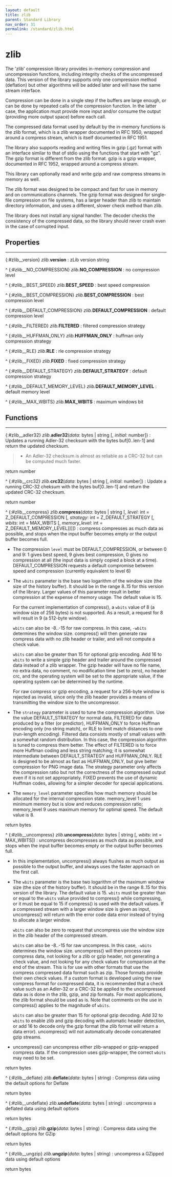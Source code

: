 ```yaml
---
layout: default
title: zlib
parent: Standard Library
nav_order: 31
permalink: /standard/zlib.html
---
```


# zlib

The 'zlib' compression library provides in-memory compression and
uncompression functions, including integrity checks of the uncompressed data.
This version of the library supports only one compression method (deflation)
but other algorithms will be added later and will have the same stream
interface.

  Compression can be done in a single step if the buffers are large enough,
or can be done by repeated calls of the compression function.  In the latter
case, the application must provide more input and/or consume the output
(providing more output space) before each call.

  The compressed data format used by default by the in-memory functions is
the zlib format, which is a zlib wrapper documented in RFC 1950, wrapped
around a compress stream, which is itself documented in RFC 1951.

  The library also supports reading and writing files in gzip (.gz) format
with an interface similar to that of stdio using the functions that start
with "gz".  The gzip format is different from the zlib format.  gzip is a
gzip wrapper, documented in RFC 1952, wrapped around a compress stream.

  This library can optionally read and write gzip and raw compress streams in
memory as well.

  The zlib format was designed to be compact and fast for use in memory
and on communications channels.  The gzip format was designed for single-
file compression on file systems, has a larger header than zlib to maintain
directory information, and uses a different, slower check method than zlib.

  The library does not install any signal handler.  The decoder checks
the consistency of the compressed data, so the library should never crash
even in the case of corrupted input.



<h2>Properties</h2><hr>

{:#zlib__version} _zlib._**version**
: zLib version string


^
{:#zlib__NO_COMPRESSION} _zlib._**NO_COMPRESSION**
: no compression level


^
{:#zlib__BEST_SPEED} _zlib._**BEST_SPEED**
: best speed compression


^
{:#zlib__BEST_COMPRESSION} _zlib._**BEST_COMPRESSION**
: best compression level


^
{:#zlib__DEFAULT_COMPRESSION} _zlib._**DEFAULT_COMPRESSION**
: default compression level


^
{:#zlib__FILTERED} _zlib._**FILTERED**
: filtered compression strategy


^
{:#zlib__HUFFMAN_ONLY} _zlib._**HUFFMAN_ONLY**
: huffman only compression strategy


^
{:#zlib__RLE} _zlib._**RLE**
: rle compression strategy


^
{:#zlib__FIXED} _zlib._**FIXED**
: fixed compression strategy


^
{:#zlib__DEFAULT_STRATEGY} _zlib._**DEFAULT_STRATEGY**
: default compression strategy


^
{:#zlib__DEFAULT_MEMORY_LEVEL} _zlib._**DEFAULT_MEMORY_LEVEL**
: default memory level


^
{:#zlib__MAX_WBITS} _zlib._**MAX_WBITS**
: maximum windows bit




<h2>Functions</h2><hr>

{:#zlib__adler32} _zlib_.**adler32**(_data_: bytes | string [, _initial_: number])
: Updates a running Adler-32 checksum with the bytes buf[0..len-1] and
  return the updated checksum.
  
  > - An Adler-32 checksum is almost as reliable as a CRC-32 but can be computed much faster.
   <div class="cite"><span class="hint">return</span> <span>number</span></div>



^
{:#zlib__crc32} _zlib_.**crc32**(_data_: bytes | string [, _initial_: number])
: Update a running CRC-32 cheksum with the bytes buf[0..len-1] and return the
  updated CRC-32 checksum.
   <div class="cite"><span class="hint">return</span> <span>number</span></div>



^
{:#zlib__compress} _zlib_.**compress**(_data_: bytes | string [, _level_: int = Z_DEFAULT_COMPRESSION [, _strategy_: int = Z_DEFAULT_STRATEGY [, _wbits_: int = MAX_WBITS [, _memory_level_: int = Z_DEFAULT_MEMORY_LEVEL]]]])
: compress compresses as much data as possible, and stops when the input
  buffer becomes empty or the output buffer becomes full.
  
  -  The compression `level` must be DEFAULT_COMPRESSION, or between 0 and 9:
     1 gives best speed, 9 gives best compression, 0 gives no compression at all
     (the input data is simply copied a block at a time).  DEFAULT_COMPRESSION
     requests a default compromise between speed and compression (currently
     equivalent to level 6)
  
  -  The `wbits` parameter is the base two logarithm of the window size
     (the size of the history buffer).  It should be in the range 8..15 for this
     version of the library.  Larger values of this parameter result in better
     compression at the expense of memory usage.  The default value is 15.
  
     For the current implementation of compress(), a `wbits` value of 8 (a
     window size of 256 bytes) is not supported.  As a result, a request for 8
     will result in 9 (a 512-byte window).
  
     `wbits` can also be -8..-15 for raw compress.  In this case, `-wbits`
     determines the window size.  compress() will then generate raw compress data
     with no zlib header or trailer, and will not compute a check value.
  
     `wbits` can also be greater than 15 for optional gzip encoding.  Add
     16 to `wbits` to write a simple gzip header and trailer around the
     compressed data instead of a zlib wrapper.  The gzip header will have no
     file name, no extra data, no comment, no modification time (set to zero), no
     header crc, and the operating system will be set to the appropriate value,
     if the operating system can be determined by the runtime.
  
     For raw compress or gzip encoding, a request for a 256-byte window is
     rejected as invalid, since only the zlib header provides a means of
     transmitting the window size to the uncompressor.
  
  -  The `strategy` parameter is used to tune the compression algorithm.  Use the
     value DEFAULT_STRATEGY for normal data, FILTERED for data produced by a
     filter (or predictor), HUFFMAN_ONLY to force Huffman encoding only (no
     string match), or RLE to limit match distances to one (run-length
     encoding).  Filtered data consists mostly of small values with a somewhat
     random distribution.  In this case, the compression algorithm is tuned to
     compress them better.  The effect of FILTERED is to force more Huffman
     coding and less string matching; it is somewhat intermediate between
     DEFAULT_STRATEGY and HUFFMAN_ONLY.  RLE is designed to be almost as
     fast as HUFFMAN_ONLY, but give better compression for PNG image data.  The
     strategy parameter only affects the compression ratio but not the
     correctness of the compressed output even if it is not set appropriately.
     FIXED prevents the use of dynamic Huffman codes, allowing for a simpler
     decoder for special applications.
  
  -  The `memory_level` parameter specifies how much memory should be allocated
     for the internal compression state.  memory_level 1 uses minimum memory but is
     slow and reduces compression ratio; memory_level 9 uses maximum memory for
     optimal speed.  The default value is 8.
  
   <div class="cite"><span class="hint">return</span> <span>bytes</span></div>



^
{:#zlib__uncompress} _zlib_.**uncompress**(_data_: bytes | string [, _wbits_: int = MAX_WBITS])
: uncompress decompresses as much data as possible, and stops when the input
  buffer becomes empty or the output buffer becomes full.
  
  -  In this implementation, uncompress() always flushes as much output as
     possible to the output buffer, and always uses the faster approach on the
     first call.
  
  -  The `wbits` parameter is the base two logarithm of the maximum window
     size (the size of the history buffer).  It should be in the range 8..15 for
     this version of the library.  The default value is 15.  `wbits` must be greater than or equal to the `wbits` value
     provided to compress() while compressing, or it must be equal to 15 if
     compress() is used with the default values.  If a compressed stream with a 
     larger window size is given as input, uncompress() will return with the error 
     code data error instead of trying to allocate a larger window.
  
     `wbits` can also be zero to request that uncompress use the window size in
     the zlib header of the compressed stream.
  
     `wbits` can also be -8..-15 for raw uncompress.  In this case, `-wbits`
     determines the window size.  uncompress() will then process raw compress data,
     not looking for a zlib or gzip header, not generating a check value, and not
     looking for any check values for comparison at the end of the stream.  This
     is for use with other formats that use the compress compressed data format
     such as zip.  Those formats provide their own check values.  If a custom
     format is developed using the raw compress format for compressed data, it is
     recommended that a check value such as an Adler-32 or a CRC-32 be applied to
     the uncompressed data as is done in the zlib, gzip, and zip formats.  For
     most applications, the zlib format should be used as is.  Note that comments
     on the use in compress() applies to the magnitude of `wbits`.
  
     `wbits` can also be greater than 15 for optional gzip decoding.  Add
     32 to `wbits` to enable zlib and gzip decoding with automatic header
     detection, or add 16 to decode only the gzip format (the zlib format will
     return a data error).  uncompress() will not automatically decode concatenated 
     gzip streams.
  
  -  uncompress() can uncompress either zlib-wrapped or gzip-wrapped compress data.
     If the compression uses gzip-wrapper, the correct `wbits` may need to be set.
   <div class="cite"><span class="hint">return</span> <span>bytes</span></div>



^
{:#zlib__deflate} _zlib_.**deflate**(_data_: bytes | string)
: Compress data using the default options for Deflate
   <div class="cite"><span class="hint">return</span> <span>bytes</span></div>



^
{:#zlib__undeflate} _zlib_.**undeflate**(_data_: bytes | string)
: uncompress a deflated data using default options
   <div class="cite"><span class="hint">return</span> <span>bytes</span></div>



^
{:#zlib__gzip} _zlib_.**gzip**(_data_: bytes | string)
: Compress data using the default options for GZip
   <div class="cite"><span class="hint">return</span> <span>bytes</span></div>



^
{:#zlib__ungzip} _zlib_.**ungzip**(_data_: bytes | string)
: uncompress a GZipped data using default options
   <div class="cite"><span class="hint">return</span> <span>bytes</span></div>



